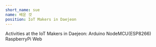 ```yaml
---
short_name: sue
name: 배운 것
position: IoT Makers in Daejeon
---
```


Activities at the IoT Makers in Daejeon: Arduino NodeMCU(ESP8266) RaspberryPi Web